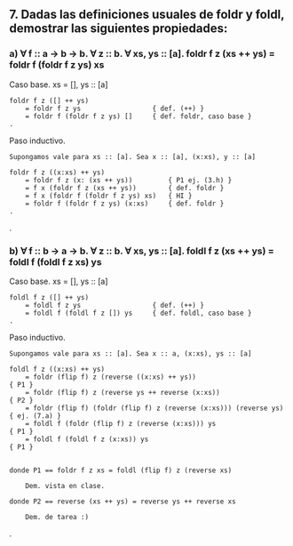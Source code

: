 ## 7. Dadas las definiciones usuales de foldr y foldl, demostrar las siguientes propiedades:

### a) ∀ f :: a -> b -> b. ∀ z :: b. ∀ xs, ys :: [a]. foldr f z (xs ++ ys) = foldr f (foldr f z ys) xs

Caso base. xs = [], ys :: [a]

    foldr f z ([] ++ ys)
        = foldr f z ys                  { def. (++) }
        = foldr f (foldr f z ys) []     { def. foldr, caso base }
    .

Paso inductivo.

    Supongamos vale para xs :: [a]. Sea x :: [a], (x:xs), y :: [a]

    foldr f z ((x:xs) ++ ys)
        = foldr f z (x: (xs ++ ys))         { P1 ej. (3.h) }
        = f x (foldr f z (xs ++ ys))        { def. foldr }
        = f x (foldr f (foldr f z ys) xs)   { HI }
        = foldr f (foldr f z ys) (x:xs)     { def. foldr }
    .
.

### b) ∀ f :: b -> a -> b. ∀ z :: b. ∀ xs, ys :: [a]. foldl f z (xs ++ ys) = foldl f (foldl f z xs) ys

Caso base. xs = [], ys :: [a]

    foldl f z ([] ++ ys)
        = foldl f z ys                  { def. (++) }
        = foldl f (foldl f z []) ys     { def. foldl, caso base }
    .

Paso inductivo.

    Supongamos vale para xs :: [a]. Sea x :: a, (x:xs), ys :: [a]

    foldl f z ((x:xs) ++ ys)
        = foldr (flip f) z (reverse ((x:xs) ++ ys))                         { P1 }
        = foldr (flip f) z (reverse ys ++ reverse (x:xs))                   { P2 }
        = foldr (flip f) (foldr (flip f) z (reverse (x:xs))) (reverse ys)   { ej. (7.a) }
        = foldl f (foldr (flip f) z (reverse (x:xs))) ys                    { P1 }
        = foldl f (foldl f z (x:xs)) ys                                     { P1 }


    donde P1 == foldr f z xs = foldl (flip f) z (reverse xs) 

        Dem. vista en clase.

    donde P2 == reverse (xs ++ ys) = reverse ys ++ reverse xs

        Dem. de tarea :)
.

